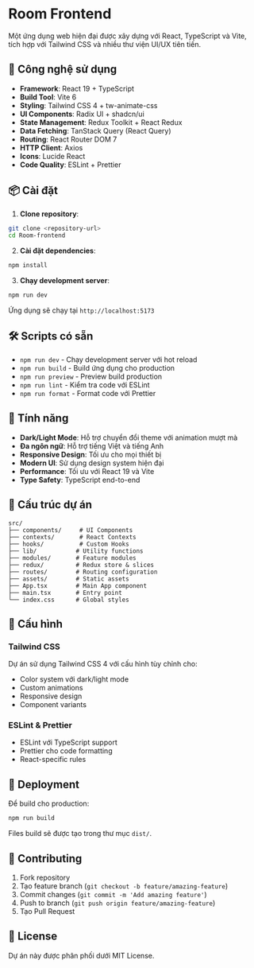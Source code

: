 # Room Frontend

Một ứng dụng web hiện đại được xây dựng với React, TypeScript và Vite, tích hợp với Tailwind CSS và nhiều thư viện UI/UX tiên tiến.

## 🚀 Công nghệ sử dụng

- **Framework**: React 19 + TypeScript
- **Build Tool**: Vite 6
- **Styling**: Tailwind CSS 4 + tw-animate-css
- **UI Components**: Radix UI + shadcn/ui
- **State Management**: Redux Toolkit + React Redux
- **Data Fetching**: TanStack Query (React Query)
- **Routing**: React Router DOM 7
- **HTTP Client**: Axios
- **Icons**: Lucide React
- **Code Quality**: ESLint + Prettier

## 📦 Cài đặt

1. **Clone repository**:
```bash
git clone <repository-url>
cd Room-frontend
```

2. **Cài đặt dependencies**:
```bash
npm install
```

3. **Chạy development server**:
```bash
npm run dev
```

Ứng dụng sẽ chạy tại `http://localhost:5173`

## 🛠️ Scripts có sẵn

- `npm run dev` - Chạy development server với hot reload
- `npm run build` - Build ứng dụng cho production
- `npm run preview` - Preview build production
- `npm run lint` - Kiểm tra code với ESLint
- `npm run format` - Format code với Prettier

## 🎨 Tính năng

- **Dark/Light Mode**: Hỗ trợ chuyển đổi theme với animation mượt mà
- **Đa ngôn ngữ**: Hỗ trợ tiếng Việt và tiếng Anh
- **Responsive Design**: Tối ưu cho mọi thiết bị
- **Modern UI**: Sử dụng design system hiện đại
- **Performance**: Tối ưu với React 19 và Vite
- **Type Safety**: TypeScript end-to-end

## 📁 Cấu trúc dự án

```
src/
├── components/     # UI Components
├── contexts/       # React Contexts
├── hooks/          # Custom Hooks
├── lib/           # Utility functions
├── modules/       # Feature modules
├── redux/         # Redux store & slices
├── routes/        # Routing configuration
├── assets/        # Static assets
├── App.tsx        # Main App component
├── main.tsx       # Entry point
└── index.css      # Global styles
```

## 🔧 Cấu hình

### Tailwind CSS
Dự án sử dụng Tailwind CSS 4 với cấu hình tùy chỉnh cho:
- Color system với dark/light mode
- Custom animations
- Responsive design
- Component variants

### ESLint & Prettier
- ESLint với TypeScript support
- Prettier cho code formatting
- React-specific rules

## 🚀 Deployment

Để build cho production:
```bash
npm run build
```

Files build sẽ được tạo trong thư mục `dist/`.

## 📝 Contributing

1. Fork repository
2. Tạo feature branch (`git checkout -b feature/amazing-feature`)
3. Commit changes (`git commit -m 'Add amazing feature'`)
4. Push to branch (`git push origin feature/amazing-feature`)
5. Tạo Pull Request

## 📄 License

Dự án này được phân phối dưới MIT License.
